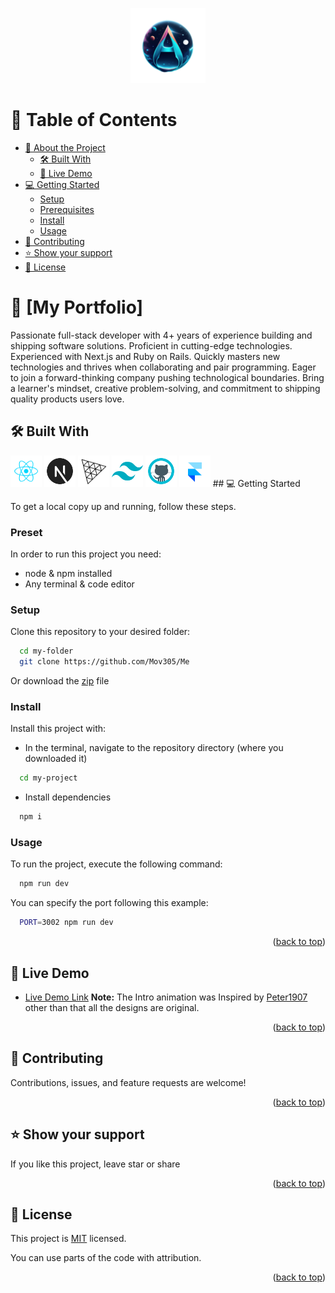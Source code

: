 <a name="readme-top"></a>

<div align="center">
  <img src="./public/profile.png" alt="logo" width="120"  height="auto" />
  <br/>
</div>

# 📗 Table of Contents

- [📖 About the Project](#about-project)
  - [🛠 Built With](#built-with)
  - [🚀 Live Demo](#live-demo)
- [💻 Getting Started](#getting-started)
  - [Setup](#setup)
  - [Prerequisites](#prerequisites)
  - [Install](#install)
  - [Usage](#usage)
- [🤝 Contributing](#contributing)
- [⭐️ Show your support](#support)
- [📝 License](#license)

# 📖 [My Portfolio] <a name="about-project"></a>

Passionate full-stack developer with 4+ years of experience building and shipping software solutions. Proficient in cutting-edge technologies. Experienced with Next.js and Ruby on Rails. Quickly masters new technologies and thrives when collaborating and pair programming. Eager to join a forward-thinking company pushing technological boundaries. Bring a learner's mindset, creative problem-solving, and commitment to shipping quality products users love.

## 🛠 Built With <a name="built-with"></a>

<img alt='react' src='/public/techsvgs/react.svg' width='50' height='auto'/>
<img alt='nextjs' src='/public/techsvgs/nextjs.svg' width='50' height='auto'/>
<img alt='threejs' src='/public/techsvgs/threejs.svg' width='50' height='auto'/>
<img alt='tailwindcss' src='/public/techsvgs/tailwindcss.svg' width='50' height='auto'/>
<img src="/public/techsvgs/github.svg" alt="GSAP" width="50" height="auto">
<img alt='framer-motion' src='/public/techsvgs/framer.svg' width='50' height='auto'/>
## 💻 Getting Started <a name="getting-started"></a>

To get a local copy up and running, follow these steps.

### Preset

In order to run this project you need:

- node & npm installed
- Any terminal & code editor

### Setup

Clone this repository to your desired folder:

```sh
  cd my-folder
  git clone https://github.com/Mov305/Me
```

Or download the [zip](https://github.com/Mov305/Me/archive/refs/heads/dev.zip) file

### Install

Install this project with:

- In the terminal, navigate to the repository directory (where you downloaded it)

```sh
  cd my-project
```

- Install dependencies

```sh
  npm i
```

### Usage

To run the project, execute the following command:

```sh
  npm run dev
```

You can specify the port following this example:

```sh
  PORT=3002 npm run dev
```

<p align="right">(<a href="#readme-top">back to top</a>)</p>

## 🚀 Live Demo <a name="live-demo"></a>

- [Live Demo Link](https://abdelrhmann.me/)
  **Note:** The Intro animation was Inspired by [Peter1907](https://github.com/Peter1907/portfolio-v2) other than that all the designs are original.

<p align="right">(<a href="#readme-top">back to top</a>)</p>

## 🤝 Contributing <a name="contributing"></a>

Contributions, issues, and feature requests are welcome!

<p align="right">(<a href="#readme-top">back to top</a>)</p>

## ⭐️ Show your support <a name="support"></a>

If you like this project, leave star or share

<p align="right">(<a href="#readme-top">back to top</a>)</p>

## 📝 License <a name="license"></a>

This project is [MIT](./LICENSE) licensed.

You can use parts of the code with attribution.

<p align="right">(<a href="#readme-top">back to top</a>)</p>
